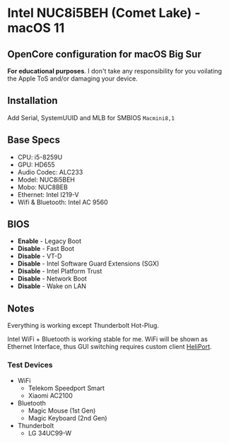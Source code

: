 # Intel NUC8i5BEH (Comet Lake) - macOS 11

<!-- <p align="center">
    <img height="auto" width="auto" src="images/screenshot.png" />
</p> -->

## OpenCore configuration for macOS Big Sur

**For educational purposes**. I don't take any responsibility for you voilating the Apple ToS and/or damaging your device.

## Installation

Add Serial, SystemUUID and MLB for SMBIOS `Macmini8,1`

## Base Specs

- CPU: i5-8259U
- GPU: HD655
- Audio Codec: ALC233
- Model: NUC8i5BEH
- Mobo: NUC8BEB
- Ethernet: Intel I219-V
- Wifi & Bluetooth: Intel AC 9560

## BIOS

- **Enable** - Legacy Boot
- **Disable** - Fast Boot
- **Disable** - VT-D
- **Disable** - Intel Software Guard Extensions (SGX)
- **Disable** - Intel Platform Trust
- **Disable** - Network Boot
- **Disable** - Wake on LAN

## Notes

Everything is working except Thunderbolt Hot-Plug.

Intel WiFi + Bluetooth is working stable for me. WiFi will be shown as Ethernet Interface, thus GUI switching requires custom client [HeliPort](https://github.com/OpenIntelWireless/HeliPort).

### Test Devices

- WiFi
  - Telekom Speedport Smart
  - Xiaomi AC2100
- Bluetooth
  - Magic Mouse (1st Gen)
  - Magic Keyboard (2nd Gen)
- Thunderbolt
  - LG 34UC99-W

